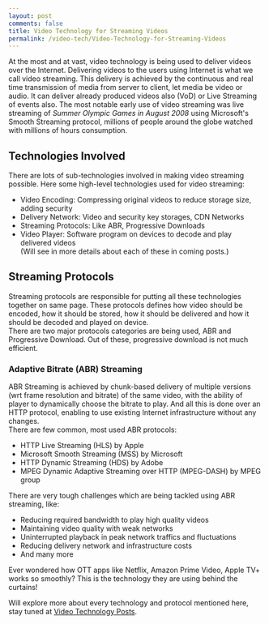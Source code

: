 ```yaml
---
layout: post
comments: false
title: Video Technology for Streaming Videos
permalink: /video-tech/Video-Technology-for-Streaming-Videos
---
```


At the most and at vast, video technology is being used to deliver videos over the Internet. Delivering videos to the users using Internet is what we call video streaming. This delivery is achieved by the continuous and real time transmission of media from server to client, let media be video or audio. It can deliver already produced videos also (VoD) or Live Streaming of events also. The most notable early use of video streaming was live streaming of *Summer Olympic Games in August 2008* using Microsoft's Smooth Streaming protocol, millions of people around the globe watched with millions of hours consumption.

## Technologies Involved
There are lots of sub-technologies involved in making video streaming possible. Here some high-level technologies used for video streaming:
- Video Encoding: Compressing original videos to reduce storage size, adding security
- Delivery Network: Video and security key storages, CDN Networks
- Streaming Protocols: Like ABR, Progressive Downloads
- Video Player: Software program on devices to decode and play delivered videos  
(Will see in more details about each of these in coming posts.)

## Streaming Protocols
Streaming protocols are responsible for putting all these technologies together on same page. These protocols defines how video should be encoded, how it should be stored, how it should be delivered and how it should be decoded and played on device.  
There are two major protocols categories are being used, ABR and Progressive Download. Out of these, progressive download is not much efficient.

### Adaptive Bitrate (ABR) Streaming
ABR Streaming is achieved by chunk-based delivery of multiple versions (wrt frame resolution and bitrate) of the same video, with the ability of player to dynamically choose the bitrate to play. And all this is done over an HTTP protocol, enabling to use existing Internet infrastructure without any changes.  
There are few common, most used ABR protocols:
- HTTP Live Streaming (HLS) by Apple
- Microsoft Smooth Streaming (MSS) by Microsoft
- HTTP Dynamic Streaming (HDS) by Adobe
- MPEG Dynamic Adaptive Streaming over HTTP (MPEG-DASH) by MPEG group

There are very tough challenges which are being tackled using ABR streaming, like:
- Reducing required bandwidth to play high quality videos
- Maintaining video quality with weak networks
- Uninterrupted playback in peak network traffics and fluctuations
- Reducing delivery network and infrastructure costs
- And many more

Ever wondered how OTT apps like Netflix, Amazon Prime Video, Apple TV+ works so smoothly? This is the technology they are using behind the curtains!

Will explore more about every technology and protocol mentioned here, stay tuned at [Video Technology Posts](http://d4ttatraya.me/video-tech/).



